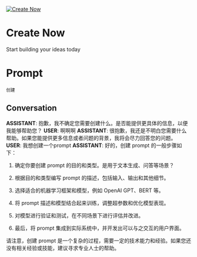 
[![Create Now](https://flow-prompt-covers.s3.us-west-1.amazonaws.com/icon/minimalist/mini_14.png)]()
# Create Now 
Start building your ideas today

# Prompt

```
创建
```

## Conversation

**ASSISTANT**: 抱歉，我不确定您需要创建什么。是否能提供更具体的信息，以便我能够帮助您？
**USER**: 啊啊啊
**ASSISTANT**: 很抱歉，我还是不明白您需要什么帮助。如果您能提供更多信息或者问题的背景，我将会尽力回答您的问题。
**USER**: 我想创建一个prompt
**ASSISTANT**: 好的，创建 prompt 的一般步骤如下：



1. 确定你要创建 prompt 的目的和类型。是用于文本生成、问答等场景？



2. 根据目的和类型编写 prompt 的描述，包括输入、输出和其他细节。



3. 选择适合的机器学习框架和模型，例如 OpenAI GPT、BERT 等。



4. 将 prompt 描述和模型结合起来训练，调整超参数和优化模型表现。



5. 对模型进行验证和测试，在不同场景下进行评估并改进。



6. 最后，将 prompt 集成到实际系统中，并开发出可以与之交互的用户界面。



请注意，创建 prompt 是一个复杂的过程，需要一定的技术能力和经验。如果您还没有相关经验或技能，建议寻求专业人士的帮助。



